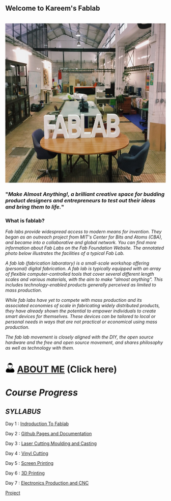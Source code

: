 ##                                          Welcome to Kareem's Fablab 
<br> 

                                            


<img src="fablab.jpg" height="500" width="800">



### "_Make Almost Anything!, a brilliant creative space for budding product designers and entrepreneurs to test out their ideas and bring them to life._"

### What is fablab?

   _Fab labs provide widespread access to modern means for invention. They began as an outreach project from MIT's Center for Bits and    Atoms (CBA), and became into a collaborative and global network. You can find more information about Fab Labs on the Fab Foundation   Website. The annotated photo below illustrates the facilities of a typical Fab Lab._
   
   _A fab lab (fabrication laboratory) is a small-scale workshop offering (personal) digital fabrication. A fab lab is typically equipped with an array of flexible computer-controlled tools that cover several different length scales and various materials, with the aim to make "almost anything". This includes technology-enabled products generally perceived as limited to mass production._
   
  _While fab labs have yet to compete with mass production and its associated economies of scale in fabricating widely distributed products, they have already shown the potential to empower individuals to create smart devices for themselves. These devices can be tailored to local or personal needs in ways that are not practical or economical using mass production._
   
   _The fab lab movement is closely aligned with the DIY, the open source hardware and the free and open source movement, and shares philosophy as well as technology with them._
   
  
# <img src="home_logo_avatar-32c73656536a26f3d0cb07a3a91ba524.jpg" height="30" width="30"> [ABOUT ME](https://tpmabdulkareem.github.io/About)  (Click here) 
   


# _Course Progress_

## _SYLLABUS_

  Day 1 : [Indroduction To Fablab](https://tpmabdulkareem.github.io/Day1)

  Day 2 : [Github Pages and Documentation](https://tpmabdulkareem.github.io/Day2)
                               
  Day 3 : [Laser Cutting,Moulding and Casting](https://tpmabdulkareem.github.io/Day3)
                                
  Day 4 : [Vinyl Cutting](https://tpmabdulkareem.github.io/Day4)
                                	
  Day 5 : [Screen Printing](https://tpmabdulkareem.github.io/Day5)
                                	
  Day 6 : [3D Printing](https://tpmabdulkareem.github.io/Day6)
                                
  Day 7 : [Electronics Production and CNC](https://tpmabdulkareem.github.io/Day7)
                                
  [Project](https://tpmabdulkareem.github.io/project)
 
 
 


